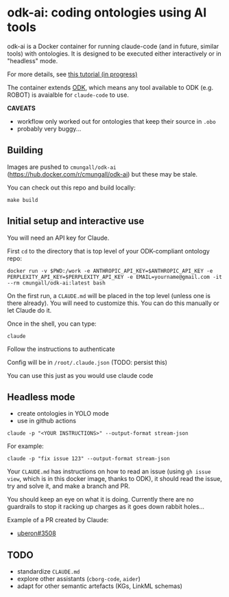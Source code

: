 # odk-ai: coding ontologies using AI tools

odk-ai is a Docker container for running claude-code (and in future, similar tools) with ontologies.
It is designed to be executed either interactively or in "headless" mode.

For more details, see [this tutorial (in progress)](https://docs.google.com/presentation/d/1_ciRsRqs0hDtjcFBwZ9UhQhiQ3tlB_dOfQVEp5QR8LU/edit?slide=id.g24560ef6bb7_0_84#slide=id.g24560ef6bb7_0_84)

The container extends [ODK](https://github.com/INCATools/ontology-development-kit/), which means any tool available to ODK (e.g. ROBOT) is avaialble for `claude-code` to use.

__CAVEATS__

* workflow only worked out for ontologies that keep their source in `.obo`
* probably very buggy...

## Building

Images are pushed to `cmungall/odk-ai` (https://hub.docker.com/r/cmungall/odk-ai) but these may be stale. 

You can check out this repo and build locally:

`make build`

## Initial setup and interactive use

You will need an API key for Claude.

First `cd` to the directory that is top level of your ODK-compliant ontology repo:

`docker run -v $PWD:/work -e ANTHROPIC_API_KEY=$ANTHROPIC_API_KEY -e PERPLEXITY_API_KEY=$PERPLEXITY_API_KEY -e EMAIL=yourname@gmail.com -it --rm cmungall/odk-ai:latest bash`

On the first run, a `CLAUDE.md` will be placed in the top level (unless one is there already). You will need to customize this. You can do this manually or let Claude do it. 

Once in the shell, you can type:

```
claude
```

Follow the instructions to authenticate

Config will be in `/root/.claude.json` (TODO: persist this)

You can use this just as you would use claude code

## Headless mode

- create ontologies in YOLO mode
- use in github actions

`claude -p "<YOUR INSTRUCTIONS>" --output-format stream-json`

For example:

`claude -p "fix issue 123" --output-format stream-json`

Your `CLAUDE.md` has instructions on how to read an issue (using `gh issue view`, which is in this docker image, thanks to ODK), it should read the issue, try and solve it, and make a branch and PR.

You should keep an eye on what it is doing. Currently there are no guardrails to stop it racking up charges as it goes down rabbit holes...

Example of a PR created by Claude:

* [uberon#3508](https://github.com/obophenotype/uberon/pull/3508)


## TODO

- standardize `CLAUDE.md`
- explore other assistants (`cborg-code`, `aider`)
- adapt for other semantic artefacts (KGs, LinkML schemas)

